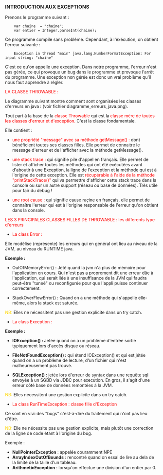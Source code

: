 ### INTRODUCTION AUX EXCEPTIONS

Prenons le programme suivant : 

        var chaine  = "chaine";
        var entier = Integer.parseInt(chaine);

Ce programme compile sans problème. Cependant, à l'exécution, on obtient l'erreur suivante :

        Exception in thread "main" java.lang.NumberFormatException: For input string: "chaine"

C'est ce qu'on appelle une exception. 
Dans notre programme, l'erreur n'est pas gérée, ce qui provoque un bug dans le programme et provoque l'arrêt du programme. Une exception non gérée est donc un vrai problème qu'il nous faut apprendre à régler.

<font color=red> LA CLASSE THROWABLE :</font>

Le diagramme suivant montre comment sont organisées les classes d'erreurs en java :
(voir fichier diagramme_erreurs_java.png).

Tout part à la base de la <font color=red>classe Throwable</font> qui est la <font color=red>classe mère de toutes les
classes d'erreur et d'exception.</font> C'est la classe fondamentale.

Elle contient :

* <font color=red>une propriété "message" avec sa méthode getMessage() : </font> dont bénéficient toutes ses classes
  filles.
  Elle permet de connaitre le message d'erreur et de l'afficher avec la méthode getMessage().


* <font color=red>une stack trace :</font> qui signifie pile d'appel en français. Elle permet de lister et afficher
  toutes les méthodes
  qui ont été exécutées avant d'aboutir à une Exception, la ligne de l'exception et la méthode qui est à l'origine de
  cette exception.
  Elle est <font color=red> récupérable à l'aide de la méthode "printStackTrace()"</font> qui va permettre d'afficher
  cette stack trace
  dans la console ou sur un autre support (réseau ou base de données).
  Très utile pour fair du debug !


* <font color=red> une root cause : </font> qui signifie cause raçine en français, elle permet de connaître l'erreur qui est à l'origine responsable de l'erreur qu'on obtient dans la console.


<font color=red> LES 3 PRINCIPALES CLASSES FILLES DE THROWABLE : les differents type d'erreurs </font>

*   <font color=red>La class Error : </font> 

Elle modélise (représente) les erreurs qui en général ont lieu au niveau de la JVM, au niveau du RUNTIME java.

<b>Exemple :</b> 

* OutOfMemoryError() : Jeté quand la jvm n'a plus de mémoire pour l'application en cours.
Qui n'est pas a proprement dit une erreur dûe à l'application, qui serait liée à une insuffisance de la JVM qui faudra 
peut-être "tuneé" ou reconfigurée pour que l'appli puisse continuer correctement.


* StackOverFlowError() : Quand on a une méthode qui s'appelle elle-même, alors la stack est saturée.

<font color=gold> NB: </font> 
Elles ne nécessitent pas une gestion explicite dans un try catch.

*   <font color=red>La class Exception : </font>


<b>Exemple :</b>

* <b> IOException() : </b> Jetée quand on a un problème d'entrée sortie typiquement lors d'accès disque ou réseau.


* <b> FileNotFoundException() : </b> qui étend IOException() et qui est jétée quand on a un problème de lecture, d'un fichier qui n'est malheureusement pas trouvé.


* <b>SQLException() :</b> jetée lors d'erreur de syntax dans une requête sql envoyée à un SGBD via JDBC pour execution. 
En gros, il s'agit d'une erreur côté base de données remontées à la JVM.

<font color=gold> NB: </font> 
Elles nécessitent une gestion explicite dans un try catch.


*   <font color=red>La class RunTimeException : classe fille d'Exception </font>

Ce sont en vrai des "bugs" c'est-à-dire du traitement qui n'ont pas lieu d'être.

<font color=gold> NB: </font> 
Elle ne nécessite pas une gestion explicite, mais plutôt une correction de la ligne de code étant à l'origine du bug.


Exemple : 

* <b>NullPointerException</b> : appelée couramment NPE 
* <b>ArrayIndexOutOfBounds</b> : rencontré quand on essai de lire au dela de la limite de la taille d'un tableau.
* <b>ArithmeticException</b> : lorsqu'on effectue une division d'un entier par 0.


